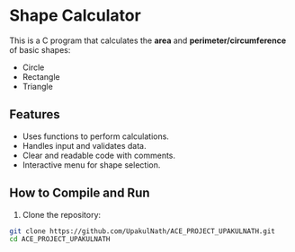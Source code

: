 # Shape Calculator

This is a C program that calculates the **area** and **perimeter/circumference** of basic shapes:
- Circle
- Rectangle
- Triangle

##  Features

- Uses functions to perform calculations.
- Handles input and validates data.
- Clear and readable code with comments.
- Interactive menu for shape selection.

##  How to Compile and Run

1. Clone the repository:
```bash
git clone https://github.com/UpakulNath/ACE_PROJECT_UPAKULNATH.git
cd ACE_PROJECT_UPAKULNATH
